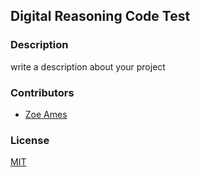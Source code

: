 ## Digital Reasoning Code Test

### Description
write a description about your project

### Contributors
- [Zoe Ames](https://github.com/zoeames)

### License
[MIT](LICENSE)

